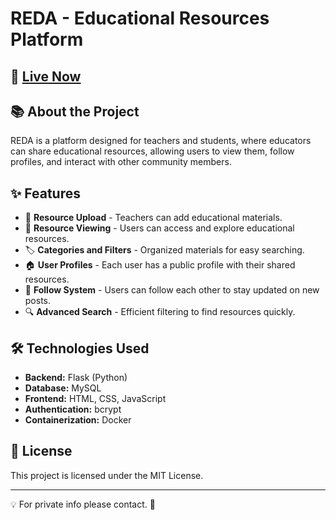 # REDA - Educational Resources Platform


## 🔗 [Live Now](https://reda-staging.edu.azores.gov.pt/)

## 📚 About the Project

REDA is a platform designed for teachers and students, where educators can share educational resources, allowing users to view them, follow profiles, and interact with other community members.

## ✨ Features
- 📂 **Resource Upload** - Teachers can add educational materials.
- 👀 **Resource Viewing** - Users can access and explore educational resources.
- 🏷️ **Categories and Filters** - Organized materials for easy searching.
- 🏠 **User Profiles** - Each user has a public profile with their shared resources.
- 🤝 **Follow System** - Users can follow each other to stay updated on new posts.
- 🔍 **Advanced Search** - Efficient filtering to find resources quickly.


## 🛠 Technologies Used
- **Backend:** Flask (Python)
- **Database:** MySQL
- **Frontend:** HTML, CSS, JavaScript
- **Authentication:** bcrypt
- **Containerization:** Docker

## 📜 License
This project is licensed under the MIT License.

---
💡 For private info please contact. 🚀

